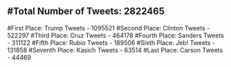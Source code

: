 #Total Number of Tweets: 2822465 
---
#First Place: Trump Tweets - 1095521
#Second Place: Clinton Tweets - 522297
#Third Place: Cruz Tweets - 464178
#Fourth Place: Sanders Tweets - 311122
#Fifth Place: Rubio Tweets - 189506
#Sixth Place: Jeb! Tweets - 131858
#Seventh Place: Kasich Tweets - 63514
#Last Place: Carson Tweets - 44469
